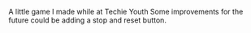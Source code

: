 A little game I made while at Techie Youth
Some improvements for the future could be adding a stop and reset button. 
